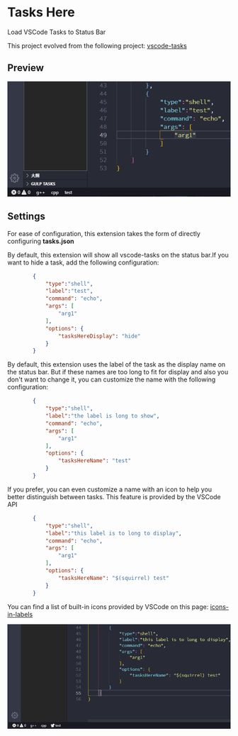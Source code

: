 # Tasks Here

Load VSCode Tasks to Status Bar

This project evolved from the following project:
[vscode-tasks](https://github.com/actboy168/vscode-tasks)

## Preview

![preview](resource/image/preview.png)

## Settings

For ease of configuration, this extension takes the form of directly configuring **tasks.json**

By default, this extension will show all vscode-tasks on the status bar.If you want to hide a task, add the following configuration:

```json
        {
            "type":"shell",
            "label":"test",
            "command": "echo",
            "args": [
                "arg1"
            ],
            "options": {
                "tasksHereDisplay": "hide"
            }
        }
```

By default, this extension uses the label of the task as the display name on the status bar. But if these names are too long to fit for display and also you don't want to change it, you can customize the name with the following configuration:

```json
        {
            "type":"shell",
            "label":"the label is long to show",
            "command": "echo",
            "args": [
                "arg1"
            ],
            "options": {
                "tasksHereName": "test"
            }
        }
```

If you prefer, you can even customize a name with an icon to help you better distinguish between tasks. This feature is provided by the VSCode API

```json
        {
            "type":"shell",
            "label":"this label is to long to display",
            "command": "echo",
            "args": [
                "arg1"
            ],
            "options": {
                "tasksHereName": "$(squirrel) test"
            }
        }
```

You can find a list of built-in icons provided by VSCode on this page: [icons-in-labels](https://code.visualstudio.com/api/references/icons-in-labels)

![name with icon](resource/image/labelwithicon.png)
